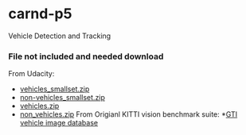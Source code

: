 # carnd-p5
Vehicle Detection and Tracking

### File not included and needed download
From Udacity: 
 * [vehicles_smallset.zip](https://s3.amazonaws.com/udacity-sdc/Vehicle_Tracking/vehicles_smallset.zip)
 * [non-vehicles_smallset.zip](https://s3.amazonaws.com/udacity-sdc/Vehicle_Tracking/non-vehicles_smallset.zip)
 * [vehicles.zip](https://s3.amazonaws.com/udacity-sdc/Vehicle_Tracking/vehicles.zip)
 * [non_vehicles.zip](https://s3.amazonaws.com/udacity-sdc/Vehicle_Tracking/non-vehicles.zip)
From Origianl  KITTI vision benchmark suite:
 *[GTI vehicle image database](http://www.gti.ssr.upm.es/data/Vehicle_database.html)
